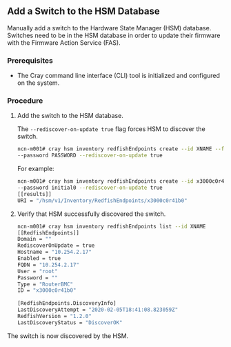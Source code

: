 ## Add a Switch to the HSM Database

Manually add a switch to the Hardware State Manager \(HSM\) database. Switches need to be in the HSM database in order to update their firmware with the Firmware Action Service \(FAS\).

### Prerequisites

-   The Cray command line interface \(CLI\) tool is initialized and configured on the system. 


### Procedure


1.  Add the switch to the HSM database.

    The `--rediscover-on-update true` flag forces HSM to discover the switch.

    ```bash
    ncn-m001# cray hsm inventory redfishEndpoints create --id XNAME --fqdn IP_ADDRESS --user USERNAME \
    --password PASSWORD --rediscover-on-update true
    ```

    For example:

    ```bash
    ncn-m001# cray hsm inventory redfishEndpoints create --id x3000c0r41b0 --fqdn 10.254.2.17 --user root \
    --password initial0 --rediscover-on-update true
    [[results]]
    URI = "/hsm/v1/Inventory/RedfishEndpoints/x3000c0r41b0"
    ```

2.  Verify that HSM successfully discovered the switch.

    ```bash
    ncn-m001# cray hsm inventory redfishEndpoints list --id XNAME
    [[RedfishEndpoints]]
    Domain = ""
    RediscoverOnUpdate = true
    Hostname = "10.254.2.17"
    Enabled = true
    FQDN = "10.254.2.17"
    User = "root"
    Password = ""
    Type = "RouterBMC"
    ID = "x3000c0r41b0"
     
    [RedfishEndpoints.DiscoveryInfo]
    LastDiscoveryAttempt = "2020-02-05T18:41:08.823059Z"
    RedfishVersion = "1.2.0"
    LastDiscoveryStatus = "DiscoverOK"
    ```


The switch is now discovered by the HSM.




